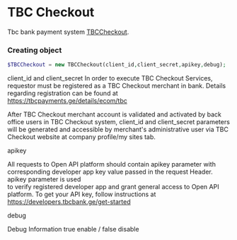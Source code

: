 # TBC Checkout
Tbc bank payment system [TBCCheckout](https://developers.tbcbank.ge/docs/tpay---web-payments/1/overview).

### Creating object
```php
$TBCCheckout = new TBCCheckout(client_id,client_secret,apikey,debug);
```

client_id and client_secret
In order to execute TBC Checkout Services, requestor must be registered as a TBC Checkout merchant in bank. 
Details regarding registration can be found at https://tbcpayments.ge/details/ecom/tbc

After TBC Checkout merchant account is validated and activated by back office users in TBC Checkout system, 
client_id and client_secret parameters will be generated and accessible by merchant's administrative user via TBC Checkout website at company profile/my sites tab.

apikey

All requests to Open API platform should contain apikey  parameter with corresponding developer app key value  passed in the request Header. apikey parameter is used  
to verify registered developer app and grant general  access to Open API platform. To get your API key, follow instructions at https://developers.tbcbank.ge/get-started


debug 

Debug Information  true enable / false disable